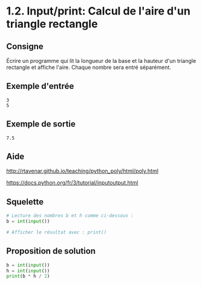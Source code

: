 # 1.2. Input/print: Calcul de l'aire d'un triangle rectangle

## Consigne

Écrire un programme qui lit la longueur de la base et la hauteur d'un triangle rectangle et affiche l'aire. Chaque nombre sera entré séparément.



## Exemple d'entrée

```
3
5
```

## Exemple de sortie

```
7.5
```

## Aide

http://rtavenar.github.io/teaching/python_poly/html/poly.html

https://docs.python.org/fr/3/tutorial/inputoutput.html

## Squelette

```python
# Lecture des nombres b et h comme ci-dessous :
b = int(input())

# Afficher le résultat avec : print()
```

## Proposition de solution

```python
b = int(input())
h = int(input())
print(b * h / 2)
```

